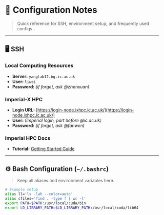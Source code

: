 # 🔧 Configuration Notes

> Quick reference for SSH, environment setup, and frequently used configs.

---

## 🖥️ SSH

### Local Computing Resources
- **Server:** `yanglab12.bg.ic.ac.uk`  
- **User:** `liwei`  
- **Password:** *(if forget, ask @zhenxuan)*

### Imperial-X HPC
- **Login URL:** [https://login-node.ixhpc.ic.ac.uk/](https://login-node.ixhpc.ic.ac.uk/)
- **User:** *(Imperial login, part before @ic.ac.uk)*  
- **Password:** *(if forget, ask @fanwen)*

### Imperial HPC Docs
- **Tutorial:** [Getting Started Guide](https://icl-rcs-user-guide.readthedocs.io/en/latest/hpc/getting-started/)

---

## ⚙️ Bash Configuration (`~/.bashrc`)

> Keep all aliases and environment variables here.

```bash
# Example setup
alias ll='ls -lah --color=auto'
alias cfiles='find . -type f | wc -l'
export PATH=$PATH:/usr/local/cuda/bin
export LD_LIBRARY_PATH=$LD_LIBRARY_PATH:/usr/local/cuda/lib64
